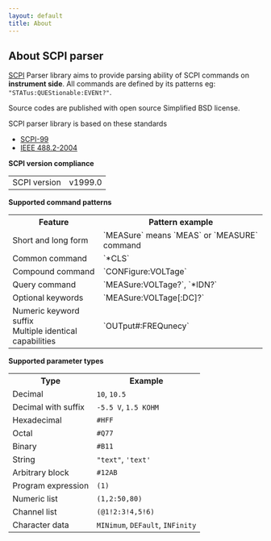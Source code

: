 ```yaml
---
layout: default
title: About
---
```


About SCPI parser
----


[SCPI](http://en.wikipedia.org/wiki/Standard_Commands_for_Programmable_Instruments) Parser library aims to provide parsing ability of SCPI commands on **instrument side**. All commands are defined by its patterns eg: `"STATus:QUEStionable:EVENt?"`.

Source codes are published with open source Simplified BSD license.

SCPI parser library is based on these standards

* [SCPI-99](http://www.ivifoundation.org/docs/scpi-99.pdf)
* [IEEE 488.2-2004](http://dx.doi.org/10.1109/IEEESTD.2004.95390)


**SCPI version compliance**
<table>
<tr><td>SCPI version</td><td>v1999.0</td></tr>
</table>


**Supported command patterns**
<table>
<tr><th>Feature</th><th>Pattern example</th></tr>
<tr><td>Short and long form</td><td>`MEASure` means `MEAS` or `MEASURE` command</td></tr>
<tr><td>Common command</td><td>`*CLS`</td></tr>
<tr><td>Compound command</td><td>`CONFigure:VOLTage`</td></tr>
<tr><td>Query command</td><td>`MEASure:VOLTage?`, `*IDN?`</td></tr>
<tr><td>Optional keywords</td><td>`MEASure:VOLTage[:DC]?`</td></tr>
<tr><td>Numeric keyword suffix<br>Multiple identical capabilities</td><td>`OUTput#:FREQunecy`</td></tr>
</table>

**Supported parameter types**
<table>
<tr><th>Type</th><th>Example</th></tr>
<tr><td>Decimal</td><td><code>10</code>, <code>10.5</code></td></tr>
<tr><td>Decimal with suffix</td><td><code>-5.5 V</code>, <code>1.5 KOHM</code></td></tr>
<tr><td>Hexadecimal</td><td><code>#HFF</code></td></tr>
<tr><td>Octal</td><td><code>#Q77</code></td></tr>
<tr><td>Binary</td><td><code>#B11</code></td></tr>
<tr><td>String</td><td><code>"text"</code>, <code>'text'</code></td></tr>
<tr><td>Arbitrary block</td><td><code>#12AB</code></td></tr>
<tr><td>Program expression</td><td><code>(1)</code></td></tr>
<tr><td>Numeric list</td><td><code>(1,2:50,80)</code></td></tr>
<tr><td>Channel list</td><td><code>(@1!2:3!4,5!6)</code></td></tr>
<tr><td>Character data</td><td><code>MINimum</code>, <code>DEFault</code>, <code>INFinity</code></td></tr>
</table>

